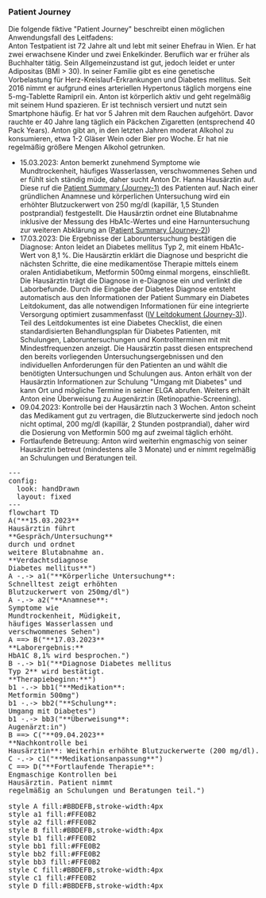 <script type="module">
  import mermaid from 'https://cdn.jsdelivr.net/npm/mermaid@11/dist/mermaid.esm.min.mjs';
  mermaid.initialize({ startOnLoad: true });
</script>

### Patient Journey
Die folgende fiktive "Patient Journey" beschreibt einen möglichen Anwendungsfall des Leitfadens:<br>
Anton Testpatient ist 72 Jahre alt und lebt mit seiner Ehefrau in Wien. Er hat zwei erwachsene Kinder und zwei Enkelkinder. Beruflich war er früher als Buchhalter tätig. Sein Allgemeinzustand ist gut, jedoch leidet er unter Adipositas (BMI > 30). In seiner Familie gibt es eine genetische Vorbelastung für Herz-Kreislauf-Erkrankungen und Diabetes mellitus. Seit 2016 nimmt er aufgrund eines arteriellen Hypertonus täglich morgens eine 5-mg-Tablette Ramipril ein. Anton ist körperlich aktiv und geht regelmäßig mit seinem Hund spazieren. Er ist technisch versiert und nutzt sein Smartphone häufig. Er hat vor 5 Jahren mit dem Rauchen aufgehört. Davor rauchte er 40 Jahre lang täglich ein Päckchen Zigaretten (entsprechend 40 Pack Years). Anton gibt an, in den letzten Jahren moderat Alkohol zu konsumieren, etwa 1-2 Gläser Wein oder Bier pro Woche. Er hat nie regelmäßig größere Mengen Alkohol getrunken.
-	15.03.2023: Anton bemerkt zunehmend Symptome wie Mundtrockenheit, häufiges Wasserlassen, verschwommenes Sehen und er fühlt sich ständig müde, daher sucht Anton Dr. Hanna Hausärztin auf. Diese ruf die [Patient Summary (Journey-1)](Bundle-example-iv-1.html) des Patienten auf. Nach einer gründlichen Anamnese und körperlichen Untersuchung wird ein erhöhter Blutzuckerwert von 250 mg/dl (kapillär, 1,5 Stunden postprandial) festgestellt. Die Hausärztin ordnet eine Blutabnahme inklusive der Messung des HbA1c-Wertes und eine Harnuntersuchung zur weiteren Abklärung an ([Patient Summary (Journey-2)](Bundle-example-iv-2.html))
-	17.03.2023: Die Ergebnisse der Laboruntersuchung bestätigen die Diagnose: Anton leidet an Diabetes mellitus Typ 2, mit einem HbA1c-Wert von 8,1 %. Die Hausärztin erklärt die Diagnose und bespricht die nächsten Schritte, die eine medikamentöse Therapie mittels einem oralen Antidiabetikum, Metformin 500mg einmal morgens, einschließt. Die Hausärztin trägt die Diagnose in e-Diagnose ein und verlinkt die Laborbefunde. Durch die Eingabe der Diabetes Diagnose entsteht automatisch aus den Informationen der Patient Summary ein Diabetes Leitdokument, das alle notwendigen Informationen für eine integrierte Versorgung optimiert zusammenfasst ([IV Leitdokument (Journey-3)](Bundle-example-iv-3.html)). Teil des Leitdokumentes ist eine Diabetes Checklist, die einen standardisierten Behandlungsplan für Diabetes Patienten, mit Schulungen, Laboruntersuchungen und Kontrollterminen mit mit Mindestfrequenzen anzeigt. Die Hausärztin passt diesen entsprechend den bereits vorliegenden Untersuchungsergebnissen und den individuellen Anforderungen für den Patienten an und wählt die benötigten Untersuchungen und Schulungen aus. Anton erhält von der Hausärztin Informationen zur Schulung "Umgang mit Diabetes" und kann Ort und mögliche Termine in seiner ELGA abrufen. Weiters erhält Anton eine Überweisung zu Augenärzt:in (Retinopathie-Screening).
-	09.04.2023: Kontrolle bei der Hausärztin nach 3 Wochen. Anton scheint das Medikament gut zu vertragen, die Blutzuckerwerte sind jedoch noch nicht optimal, 200 mg/dl (kapillär, 2 Stunden postprandial), daher wird die Dosierung von Metformin 500 mg auf zweimal täglich erhöht.
- Fortlaufende Betreuung: Anton wird weiterhin engmaschig von seiner Hausärztin betreut (mindestens alle 3 Monate) und er nimmt regelmäßig an Schulungen und Beratungen teil.

<pre class="mermaid">
---
config:
  look: handDrawn
  layout: fixed
---
flowchart TD
A("**15.03.2023**<br/>Hausärztin führt <br/>**Gespräch/Untersuchung** <br/>durch und ordnet<br/>weitere Blutabnahme an. <br/>**Verdachtsdiagnose <br/>Diabetes mellitus**")
A -.-> a1("**Körperliche Untersuchung**:<br/>Schnelltest zeigt erhöhten<br/>Blutzuckerwert von 250mg/dl")
A -.-> a2("**Anamnese**: <br/>Symptome wie<br/>Mundtrockenheit, Müdigkeit,<br/>häufiges Wasserlassen und<br/>verschwommenes Sehen")
A ==> B("**17.03.2023**<br/>**Laborergebnis:**<br/>HbA1C 8,1% wird besprochen.")
B -.-> b1("**Diagnose Diabetes mellitus <br/>Typ 2** wird bestätigt.<br/>**Therapiebeginn:**")
b1 -.-> bb1("**Medikation**: <br/>Metformin 500mg")
b1 -.-> bb2("**Schulung**: <br/>Umgang mit Diabetes")
b1 -.-> bb3("**Überweisung**: <br/>Augenärzt:in")
B ==> C("**09.04.2023**<br/>**Nachkontrolle bei <br/>Hausärztin**: Weiterhin erhöhte Blutzuckerwerte (200 mg/dl).")
C -.-> c1("**Medikationsanpassung**")
C ==> D("**Fortlaufende Therapie**: <br/>Engmaschige Kontrollen bei <br/>Hausärztin. Patient nimmt <br/>regelmäßig an Schulungen und Beratungen teil.")

style A fill:#BBDEFB,stroke-width:4px
style a1 fill:#FFE0B2
style a2 fill:#FFE0B2
style B fill:#BBDEFB,stroke-width:4px
style b1 fill:#FFE0B2
style bb1 fill:#FFE0B2
style bb2 fill:#FFE0B2
style bb3 fill:#FFE0B2
style C fill:#BBDEFB,stroke-width:4px
style c1 fill:#FFE0B2
style D fill:#BBDEFB,stroke-width:4px
</pre>